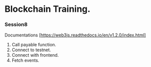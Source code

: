 # Blockchain Training.

### Session8

Documentations [https://web3js.readthedocs.io/en/v1.2.0/index.html]

1. Call payable function.
2. Connect to testnet.
3. Connect with frontend.
4. Fetch events.
